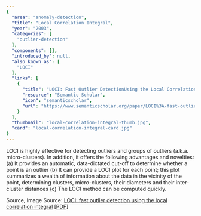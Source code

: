 ```yaml
---
{
  "area": "anomaly-detection",
  "title": "Local Correlation Integral",
  "year": "2003",
  "categories": [
    "outlier-detection"
  ],
  "components": [],
  "introduced_by": null,
  "also_known_as": [
    "LOCI"
  ],
  "links": [
    {
      "title": "LOCI: Fast Outlier DetectionUsing the Local Correlation Integral",
      "resource": "Semantic Scholar",
      "icon": "semanticscholar",
      "url": "https://www.semanticscholar.org/paper/LOCI%3A-fast-outlier-detection-using-the-local-Papadimitriou-Kitagawa/88c2c3772201d4ee244e80b05f577cf79b454531"
    }
  ],
  "thumbnail": "local-correlation-integral-thumb.jpg",
  "card": "local-correlation-integral-card.jpg"
}
---
```

LOCI is highly effective for detecting outliers and groups of outliers (a.k.a. micro-clusters). In addition, it offers the following advantages and novelties: (a) It provides an automatic, data-dictated cut-off to determine whether a point is an outlier (b) It can provide a LOCI plot for each point; this plot summarizes a wealth of information about the data in the vicinity of the point, determining clusters, micro-clusters, their diameters and their inter-cluster distances (c) The LOCI method can be computed quickly.

Source, Image Source: [LOCI: fast outlier detection using the local correlation integral](https://www.semanticscholar.org/paper/LOCI%3A-fast-outlier-detection-using-the-local-Papadimitriou-Kitagawa/88c2c3772201d4ee244e80b05f577cf79b454531) [[PDF](http://www.cs.cmu.edu/~christos/PUBLICATIONS/icde03-loci-tr.pdf)]
